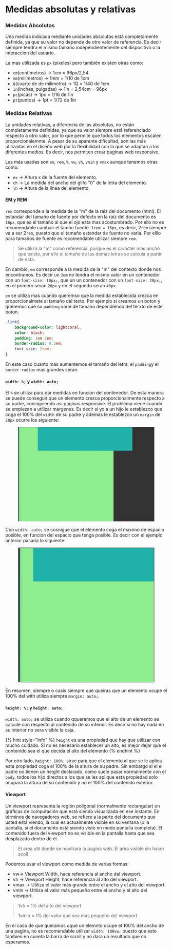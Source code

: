 # Medidas absolutas y relativas

### Medidas Absolutas

Una medida indicada mediante unidades absolutas está completamente definida, ya que su valor no depende de otro valor de referencia. Es decir siempre tendra el mismo tamaño independientemente del dispositivo o la interaccion del usuario.

La mas utilizada es `px` (pixeles) pero también existen otras como:

* `cm`(centímetros) -> 1cm = 96px/2,54
* `mm`(milímetros) -> 1mm = 1/10 de 1cm
* `Q`(cuarto de de milímetro) -> 1Q = 1/40 de 1cm
* `in`(inches, pulgadas) -> 1in = 2,54cm = 96px
* `pc`(picas) -> 1pc = 1/16 de 1in
* `pt`(puntos) -> 1pt = 1/72 de 1in

### Medidas Relativas

La unidades relativas, a diferencia de las absolutas, no están completamente definidas, ya que su valor siempre está referenciado respecto a otro valor, por lo que permite que todos los elementos escalen proporcionalemnte. A pesar de su aparente dificultad, son las más utilizadas en el diseño web por la flexibilidad con la que se adaptan a los diferentes medios. Es decir, nos permiten crear paginas web responsive.

Las más usadas son `em`, `rem`, `%`, `vw`, `vh`, `vmin` y `vmax` aunque tenemos otras como:

* `ex` -> Altura x de la fuente del elemento.
* `ch` -> La medida del ancho del glifo "0" de la letra del elemento.
* `lh` -> Altura de la línea del elemento.

#### EM y REM

`rem` corresponde a la medida de la "m" de la raiz del documento (html). El estandar del tamaño de fuente por defecto en la raiz del documento es `16px`, que es el tamaño al que el ojo esta mas acostumbrado. Por ello no es recomendable cambair el tamño fuente.  `1rem = 16px`, es decir, 2`rem` siempre va a ser 2`rem`, puesto que el tamaño estandar de fuente no varia. Por elllo para tamaños de fuente es recomendable utilizar siempre `rem`.

> Se utiliza la "m" como referencia, porque es el caracter mas ancho que existe, por ello el tamaño de las demas letras se calcula a partir de esta.

En cambio, `em` corresponde a la medida de la "m" del contexto donde nos encontramos. Es decir un `2em` no tendra el mismo valor en un contenedor con un `font-size: 10px;`, que un un contenedor con un `font-size: 20px;`, en el primero seran `20px` y en el segundo seran `40px`.

`em` se utiliza mas cuando queremso que la medida establecida crezca en proporcionalmete al tamaño del texto. Por ejemplo si creamos un boton y queremos que su `padding` varie de tamaño dependiendo del terxto de este boton.

```css
.link{
    background-color: lightcoral;
    color: black;
    padding: 1em 2em;
    border-radius: 0.5em;
    font-szie: 2rem;
}
```

En este caso cuanto mas aumentemos el tamaño del letra, el `padding`y el `border-radius` mas grandes seran.&#x20;

#### `width: %;` y `width: auto;`

El `%` se utiliza para dar medidas en funcion del contenedor. De esta manera se puede conseguir que un elemento crezca proporcionalmente respecto a su padre, consiguiendo asi paginas responsive. El problema viene cuando se empiezan a utilizar margenes. Es decir si yo a un hijo le establezco que coga el 100% del `width` de su padre y ademas le establezco un `margin` de `20px` ocurre los siguiente:

<figure><img src="../.gitbook/assets/image (5) (2).png" alt=""><figcaption></figcaption></figure>

Con `width: auto;` se cosnigue que el elemento coga el maximo de espacio posible, en funcion del espacio que tenga posible. Es decir con el ejemplo anterior pasaria lo siguiente:

<figure><img src="../.gitbook/assets/image.png" alt=""><figcaption></figcaption></figure>

En resumen, siempre o casis siempre que queiras que un elemento ocupe el 100% del with utiliza siempre `margin: auto;`.

#### `height: %;` y `height: auto;`

`width: auto;` se utiliza cuando qqueremos que el alto de un elemento se calcule con respecto al contenido de su interior. Es decir si no hay nada en su interior no sera visible la caja.

{% hint style="info" %}
`height` es una propiedad que hay que utilizar con mucho cuidado. Si no es necesario establecer un alto, es mejor dejar que el contenido sea el que decida el alto del elemento
{% endhint %}

Por otro lado, `height: 100%;` sirve para que el elemento al que se le aplica esta propiedad coga el 100% de la altura de su padre. Sin embargo si el el padre no tienen un height declarado, como suele pasar normalmente con el `body`, todos los hijo directos a los que se les aplique esta propiedad solo ocupara la altura de su contenido y no el 100% del contenido exterior.

#### Viewport

Un viewport representa la región poligonal (normalmente rectangular) en gráficas de computación que está siendo visualizada en ese instante. En términos de navegadores web, se refiere a la parte del documento que usted está viendo, la cual es actualmente visible en su ventana (o la pantalla, si el documento está siendo visto en modo pantalla completa). El contenido fuera del viewport no es visible en la pantalla hasta que sea desplazado dentro de él.

> El area util donde se mostrara la pagina web. El area visible sin hacer scoll

Podemos usar el viewport como medida de varias formas:

* vw-> Viewport Width, hace referencia al ancho del viewport.
* vh -> Viewport Height, hace referencia al alto del viewport.
* vmax -> Utiliza el valor más grande entre el ancho y el alto del viewport.
* vmin -> Utiliza el valor más pequeño entre el ancho y el alto del viewport.

> 1vh = 1% del alto del viewport
>
> 1vmin = 1% del valor que sea más pequeño del viewport

En el caso de que queramos qque un elemnto ocupe el 100% del ancho de una pagina, no es recomendable utilizar `width: 100vw;` puesto que esto tambien en cuneta la barra de scroll y no dara un resultado que no esperamos.
